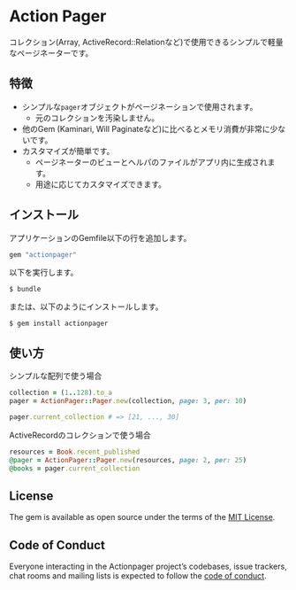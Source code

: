 # Action Pager

コレクション(Array, ActiveRecord::Relationなど)で使用できるシンプルで軽量なページネーターです。

## 特徴

- シンプルな`pager`オブジェクトがページネーションで使用されます。
  - 元のコレクションを汚染しません。
- 他のGem (Kaminari, Will Paginateなど)に比べるとメモリ消費が非常に少ないです。
- カスタマイズが簡単です。
  - ページネーターのビューとヘルパのファイルがアプリ内に生成されます。
  - 用途に応じてカスタマイズできます。

## インストール

アプリケーションのGemfile以下の行を追加します。

```ruby
gem "actionpager"
```

以下を実行します。

    $ bundle

または、以下のようにインストールします。

    $ gem install actionpager

## 使い方

シンプルな配列で使う場合

```ruby
collection = (1..128).to_a
pager = ActionPager::Pager.new(collection, page: 3, per: 10)

pager.current_collection # => [21, ..., 30]
```

ActiveRecordのコレクションで使う場合

```ruby
resources = Book.recent_published
@pager = ActionPager::Pager.new(resources, page: 2, per: 25)
@books = pager.current_collection
```

## License

The gem is available as open source under the terms of the [MIT License](https://opensource.org/licenses/MIT).

## Code of Conduct

Everyone interacting in the Actionpager project’s codebases, issue trackers, chat rooms and mailing lists is expected to follow the [code of conduct](https://github.com/[USERNAME]/actionpager/blob/master/CODE_OF_CONDUCT.md).
